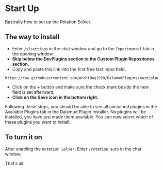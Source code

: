 # Start Up

Basically how to set up the Rotation Solver.

## The way to install

<!--Pictures are needed!-->

- Enter `/xlsettings` in the chat window and go to the `Experimental` tab in the opening window.
- **Skip below the DevPlugins section to the Custom Plugin Repositories section.**
- Copy and paste this link into the first free text input field.
```
https://raw.githubusercontent.com/ArchiDog1998/DalamudPlugins/main/pluginmaster.json
```
- Click on the + button and make sure the check mark beside the new field is set afterward.
- **Click on the Save icon in the bottom right.**

Following these steps, you should be able to see all contained plugins in the Available Plugins tab in the Dalamud Plugin Installer.
No plugins will be installed, you have just made them available. You can now select which of these plugins you want to install.

## To turn it on

After enabling the `Rotation Solver`, Enter `/rotation auto` in the chat window.

That's all.
